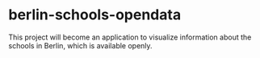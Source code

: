 berlin-schools-opendata
=======================

This project will become an application to visualize information about the schools in Berlin, which is available openly.
